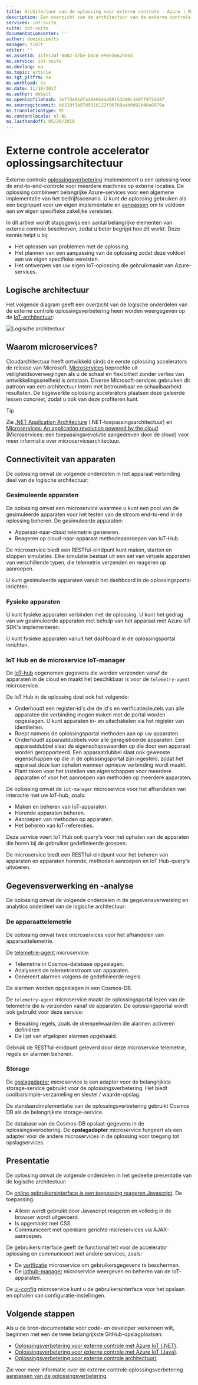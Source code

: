 ```yaml
---
title: Architectuur van de oplossing voor externe controle - Azure | Microsoft Docs
description: Een overzicht van de architectuur van de externe controle oplossingsverbetering.
services: iot-suite
suite: iot-suite
documentationcenter: ''
author: dominicbetts
manager: timlt
editor: ''
ms.assetid: 31fe13af-0482-47be-b4c8-e98e36625855
ms.service: iot-suite
ms.devlang: na
ms.topic: article
ms.tgt_pltfrm: na
ms.workload: na
ms.date: 11/10/2017
ms.author: dobett
ms.openlocfilehash: 3effde81dfa48e9544d89153d40c160ff972d047
ms.sourcegitcommit: b6319f1a87d9316122f96769aab0d92b46a6879a
ms.translationtype: MT
ms.contentlocale: nl-NL
ms.lasthandoff: 05/20/2018
---
```

# <a name="remote-monitoring-solution-accelerator-architecture"></a>Externe controle accelerator oplossingsarchitectuur

Externe controle [oplossingsverbetering](../iot-accelerators/iot-accelerators-what-are-solution-accelerators.md) implementeert u een oplossing voor de end-to-end-controle voor meerdere machines op externe locaties. De oplossing combineert belangrijke Azure-services voor een algemene implementatie van het bedrijfsscenario. U kunt de oplossing gebruiken als een beginpunt voor uw eigen implementatie en [aanpassen](../iot-accelerators/iot-accelerators-remote-monitoring-customize.md) om te voldoen aan uw eigen specifieke zakelijke vereisten.

In dit artikel wordt stapsgewijs een aantal belangrijke elementen van externe controle beschreven, zodat u beter begrijpt hoe dit werkt. Deze kennis helpt u bij:

* Het oplossen van problemen met de oplossing.
* Het plannen van een aanpassing van de oplossing zodat deze voldoet aan uw eigen specifieke vereisten.
* Het ontwerpen van uw eigen IoT-oplossing die gebruikmaakt van Azure-services.

## <a name="logical-architecture"></a>Logische architectuur

Het volgende diagram geeft een overzicht van de logische onderdelen van de externe controle oplossingsverbetering heen worden weergegeven op de [IoT-architectuur](../iot-accelerators/iot-accelerators-what-is-azure-iot.md):

![Logische architectuur](./media/iot-accelerators-remote-monitoring-sample-walkthrough/remote-monitoring-architecture.png)

## <a name="why-microservices"></a>Waarom microservices?

Cloudarchitectuur heeft ontwikkeld sinds de eerste oplossing accelerators de release van Microsoft. [Microservices](https://azure.microsoft.com/blog/microservices-an-application-revolution-powered-by-the-cloud/) beproefde uit veiligheidsoverwegingen als u de schaal en flexibiliteit zonder verlies van ontwikkelingssnelheid is ontstaan. Diverse Microsoft-services gebruiken dit patroon van een architectuur intern met betrouwbaar en schaalbaarheid resultaten. De bijgewerkte oplossing accelerators plaatsen deze geleerde lessen concreet, zodat u ook van deze profiteren kunt.

> [!TIP]
> Zie [.NET Application Architecture](https://www.microsoft.com/net/learn/architecture) (.NET-toepassingsarchitectuur) en [Microservices: An application revolution powered by the cloud](https://azure.microsoft.com/blog/microservices-an-application-revolution-powered-by-the-cloud/) (Microservices: een toepassingsrevolutie aangedreven door de cloud) voor meer informatie over microservicearchitectuur.

## <a name="device-connectivity"></a>Connectiviteit van apparaten

De oplossing omvat de volgende onderdelen in het apparaat verbinding deel van de logische architectuur:

### <a name="simulated-devices"></a>Gesimuleerde apparaten

De oplossing omvat een microservice waarmee u kunt een pool van de gesimuleerde apparaten voor het testen van de stroom end-to-end in de oplossing beheren. De gesimuleerde apparaten:

* Apparaat-naar-cloud telemetrie genereren.
* Reageren op cloud-naar-apparaat methodeaanroepen van IoT-Hub.

De microservice biedt een RESTful-eindpunt kunt maken, starten en stoppen simulaties. Elke simulatie bestaat uit een set van virtuele apparaten van verschillende typen, die telemetrie verzenden en reageren op aanroepen.

U kunt gesimuleerde apparaten vanuit het dashboard in de oplossingsportal inrichten.

### <a name="physical-devices"></a>Fysieke apparaten

U kunt fysieke apparaten verbinden met de oplossing. U kunt het gedrag van uw gesimuleerde apparaten met behulp van het apparaat met Azure IoT SDK's implementeren.

U kunt fysieke apparaten vanuit het dashboard in de oplossingsportal inrichten.

### <a name="iot-hub-and-the-iot-manager-microservice"></a>IoT Hub en de microservice IoT-manager

De [IoT-hub](../iot-hub/index.yml) opgenomen gegevens die worden verzonden vanaf de apparaten in de cloud en maakt het beschikbaar is voor de `telemetry-agent` microservice.

De IoT Hub in de oplossing doet ook het volgende:

* Onderhoudt een register-id's die de id's en verificatiesleutels van alle apparaten die verbinding mogen maken met de portal worden opgeslagen. U kunt apparaten in- en uitschakelen via het register van identiteiten.
* Roept namens de oplossingsportal methoden aan op uw apparaten.
* Onderhoudt apparaatdubbels voor alle geregistreerde apparaten. Een apparaatdubbel slaat de eigenschapswaarden op die door een apparaat worden gerapporteerd. Een apparaatdubbel slaat ook gewenste eigenschappen op die in de oplossingsportal zijn ingesteld, zodat het apparaat deze kan ophalen wanneer opnieuw verbinding wordt maakt.
* Plant taken voor het instellen van eigenschappen voor meerdere apparaten of voor het aanroepen van methoden op meerdere apparaten.

De oplossing omvat de `iot-manager` microservice voor het afhandelen van interactie met uw IoT-hub, zoals:

* Maken en beheren van IoT-apparaten.
* Horende apparaten beheren.
* Aanroepen van methoden op apparaten.
* Het beheren van IoT-referenties.

Deze service voert IoT Hub ook query's voor het ophalen van de apparaten die horen bij de gebruiker gedefinieerde groepen.

De microservice biedt een RESTful-eindpunt voor het beheren van apparaten en apparaten horende, methoden aanroepen en IoT Hub-query's uitvoeren.

## <a name="data-processing-and-analytics"></a>Gegevensverwerking en -analyse

De oplossing omvat de volgende onderdelen in de gegevensverwerking en analytics onderdeel van de logische architectuur:

### <a name="device-telemetry"></a>De apparaattelemetrie

De oplossing omvat twee microservices voor het afhandelen van apparaattelemetrie.

De [telemetrie-agent](https://github.com/Azure/telemetry-agent-dotnet) microservice:

* Telemetrie in Cosmos-database opgeslagen.
* Analyseert de telemetriestroom van apparaten.
* Genereert alarmen volgens de gedefinieerde regels.

De alarmen worden opgeslagen in een Cosmos-DB.

De `telemetry-agent` microservice maakt de oplossingsportal lezen van de telemetrie die is verzonden vanaf de apparaten. De oplossingsportal wordt ook gebruikt voor deze service:

* Bewaking regels, zoals de drempelwaarden die alarmen activeren definiëren
* De lijst van afgelopen alarmen opgehaald.

Gebruik de RESTful-eindpunt geleverd door deze microservice telemetrie, regels en alarmen beheren.

### <a name="storage"></a>Storage

De [opslagadapter](https://github.com/Azure/pcs-storage-adapter-dotnet) microservice is een adapter voor de belangrijkste storage-service gebruikt voor de oplossingsverbetering. Het biedt coolbarsimple-verzameling en sleutel / waarde-opslag.

De standaardimplementatie van de oplossingsverbetering gebruikt Cosmos DB als de belangrijkste storage-service.

De database van de Cosmos-DB opslaat-gegevens in de oplossingsverbetering. De **opslagadapter** microservice fungeert als een adapter voor de andere microservices in de oplossing voor toegang tot opslagservices.

## <a name="presentation"></a>Presentatie

De oplossing omvat de volgende onderdelen in het gedeelte presentatie van de logische architectuur:

De [online gebruikersinterface is een toepassing reageren Javascript](https://github.com/Azure/pcs-remote-monitoring-webui). De toepassing:

* Alleen wordt gebruikt door Javascript reageren en volledig in de browser wordt uitgevoerd.
* Is opgemaakt met CSS.
* Communiceert met openbare gerichte microservices via AJAX-aanroepen.

De gebruikersinterface geeft de functionaliteit voor de accelerator oplossing en communiceert met andere services, zoals:

* De [verificatie](https://github.com/Azure/pcs-auth-dotnet) microservice om gebruikersgegevens te beschermen.
* De [iothub-manager](https://github.com/Azure/iothub-manager-dotnet) microservice weergeven en beheren van de IoT-apparaten.

De [ui-config](https://github.com/Azure/pcs-config-dotnet) microservice kunt u de gebruikersinterface voor het opslaan en ophalen van configuratie-instellingen.

## <a name="next-steps"></a>Volgende stappen

Als u de bron-documentatie voor code- en developer verkennen wilt, beginnen met een de twee belangrijkste GitHub-opslagplaatsen:

* [Oplossingsverbetering voor externe controle met Azure IoT (.NET)](https://github.com/Azure/azure-iot-pcs-remote-monitoring-dotnet/wiki/).
* [Oplossingsverbetering voor externe controle met Azure IoT (Java)](https://github.com/Azure/azure-iot-pcs-remote-monitoring-java).
* [Oplossingsverbetering voor externe controle architectuur)](https://github.com/Azure/azure-iot-pcs-remote-monitoring-dotnet/wiki/Architecture).

Zie voor meer informatie over de externe controle oplossingsverbetering [aanpassen van de oplossingsverbetering](../iot-accelerators/iot-accelerators-remote-monitoring-customize.md).
